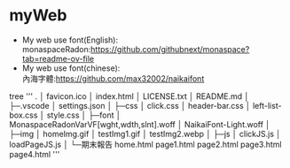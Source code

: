 # myWeb
- My web use font(English):  
    monaspaceRadon:https://github.com/githubnext/monaspace?tab=readme-ov-file
- My web use font(chinese):  
    內海字體:https://github.com/max32002/naikaifont

tree
''' 
.
│  favicon.ico
│  index.html
│  LICENSE.txt
│  README.md
│
├─.vscode
│      settings.json
│
├─css
│      click.css
│      header-bar.css
│      left-list-box.css
│      style.css
│
├─font
│      MonaspaceRadonVarVF[wght,wdth,slnt].woff
│      NaikaiFont-Light.woff
│
├─img
│      homeImg.gif
│      testImg1.gif
│      testImg2.webp
│
├─js
│      clickJS.js
│      loadPageJS.js
│
└─期末報告
        home.html
        page1.html
        page2.html
        page3.html
        page4.html
''' 